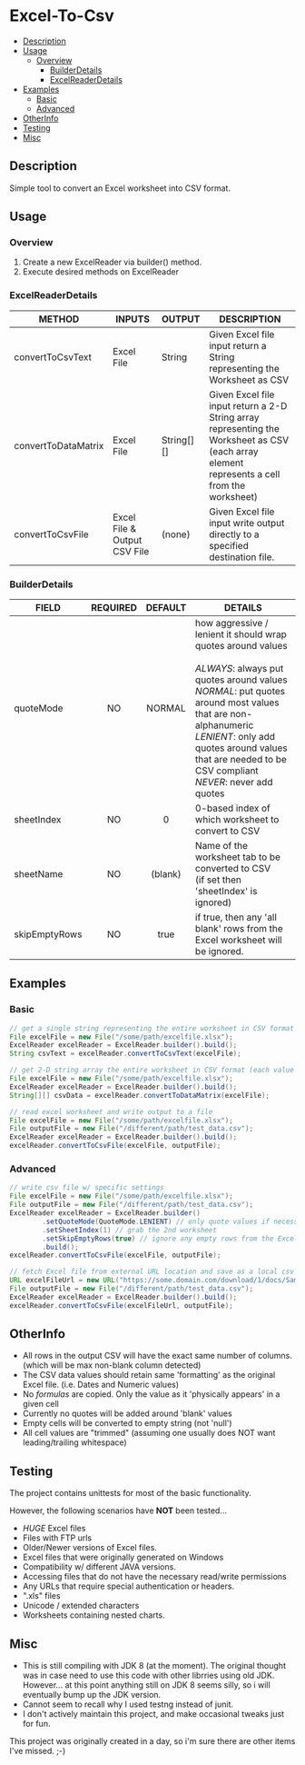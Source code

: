 # Excel-To-Csv
- [Description](#Description)
- [Usage](#Usage)
  * [Overview](#Overview)
    + [BuilderDetails](#BuilderDetails)
    + [ExcelReaderDetails](#ExcelReaderDetails)
- [Examples](#Examples)
  * [Basic](#Basic)
  * [Advanced](#Advanced)
- [OtherInfo](#OtherInfo)
- [Testing](#Testing)
- [Misc](#Misc)

## Description
Simple tool to convert an Excel worksheet into CSV format. 

## Usage
### Overview
1. Create a new ExcelReader via builder() method.
2. Execute desired methods on ExcelReader

### ExcelReaderDetails
| METHOD              | INPUTS                       | OUTPUT     | DESCRIPTION                                                                                                                                      |
|---------------------|------------------------------|------------|--------------------------------------------------------------------------------------------------------------------------------------------------|
| convertToCsvText    | Excel File                   | String     | Given Excel file input return a String representing the Worksheet as CSV                                                                         |
| convertToDataMatrix | Excel File                   | String[][] | Given Excel file input return a 2-D String array representing the Worksheet as CSV<br> (each array element represents a cell from the worksheet) |
| convertToCsvFile    | Excel File & Output CSV File | (none)     | Given Excel file input write output directly to a specified destination file.  

### BuilderDetails
| FIELD         | REQUIRED | DEFAULT | DETAILS                                                                                                                                                                                                                                                                                         |
|---------------|:--------:|:-------:|-------------------------------------------------------------------------------------------------------------------------------------------------------------------------------------------------------------------------------------------------------------------------------------------------|
| quoteMode     | NO       | NORMAL  | how aggressive / lenient it should wrap quotes around values<br><br>*ALWAYS*: always put quotes around values<br>*NORMAL*: put quotes around most values that are non-alphanumeric<br>*LENIENT*: only add quotes around values that are needed to be CSV compliant<br>*NEVER*: never add quotes |
| sheetIndex    | NO       | 0       | 0-based index of which worksheet to convert to CSV                                                                                                                                                                                                                                              |
| sheetName     | NO       | (blank) | Name of the worksheet tab to be converted to CSV<br> (if set then 'sheetIndex' is ignored)                                                                                                                                                                                                      |
| skipEmptyRows | NO       | true    | if true, then any 'all blank' rows from the Excel worksheet will be ignored.                                                                                                                                                                                                                    |

## Examples
### Basic
```java
// get a single string representing the entire worksheet in CSV format
File excelFile = new File("/some/path/excelfile.xlsx");
ExcelReader excelReader = ExcelReader.builder().build();
String csvText = excelReader.convertToCsvText(excelFile);
```
```java
// get 2-D string array the entire worksheet in CSV format (each value represents a 'cell')
File excelFile = new File("/some/path/excelfile.xlsx");
ExcelReader excelReader = ExcelReader.builder().build();
String[][] csvData = excelReader.convertToDataMatrix(excelFile);
```
```java
// read excel worksheet and write output to a file
File excelFile = new File("/some/path/excelfile.xlsx");
File outputFile = new File("/different/path/test_data.csv");
ExcelReader excelReader = ExcelReader.builder().build();
excelReader.convertToCsvFile(excelFile, outputFile);
```

### Advanced
```java
// write csv file w/ specific settings
File excelFile = new File("/some/path/excelfile.xlsx");
File outputFile = new File("/different/path/test_data.csv");
ExcelReader excelReader = ExcelReader.builder()
        .setQuoteMode(QuoteMode.LENIENT) // only quote values if necessary
        .setSheetIndex(1) // grab the 2nd worksheet
        .setSkipEmptyRows(true) // ignore any empty rows from the Excel worksheet
        .build();
excelReader.convertToCsvFile(excelFile, outputFile);
```
```java
// fetch Excel file from external URL location and save as a local csv file.
URL excelFileUrl = new URL("https://some.domain.com/download/1/docs/SampleData.xlsx");
File outputFile = new File("/different/path/test_data.csv");
ExcelReader excelReader = ExcelReader.builder().build();
excelReader.convertToCsvFile(excelFileUrl, outputFile);
```

## OtherInfo
* All rows in the output CSV will have the exact same number of columns. (which will be max non-blank column detected)
* The CSV data values should retain same 'formatting' as the original Excel file. (i.e. Dates and Numeric values)
* No _formulas_ are copied.  Only the value as it 'physically appears' in a given cell
* Currently no quotes will be added around 'blank' values 
* Empty cells will be converted to empty string (not 'null')
* All cell values are "trimmed" (assuming one usually does NOT want leading/trailing whitespace)

## Testing
The project contains unittests for most of the basic functionality.

However, the following scenarios have **NOT** been tested...
* _HUGE_ Excel files
* Files with FTP urls
* Older/Newer versions of Excel files.
* Excel files that were originally generated on Windows
* Compatibility w/ different JAVA versions.
* Accessing files that do not have the necessary read/write permissions
* Any URLs that require special authentication or headers.
* ".xls" files
* Unicode / extended characters
* Worksheets containing nested charts.

## Misc
* This is still compiling with JDK 8 (at the moment).  The original thought was in case need to use this code with other librries using old JDK.  However... at this point anything still on JDK 8 seems silly, so i will eventually bump up the JDK version.
* Cannot seem to recall why I used testng instead of junit. 
* I don't actively maintain this project, and make occasional tweaks just for fun.


This project was originally created in a day, so i'm sure there are other items I've missed.  ;-) 
